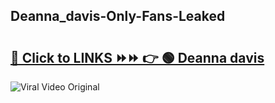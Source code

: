 
 ## Deanna_davis-Only-Fans-Leaked

# <h2><a href="https://clipsfans.com/Deanna_davis&ref=git">🔗 Click to LINKS ⏩⏩ 👉 🟢 Deanna davis </a></h2>

<a href="https://clipsfans.com/Deanna_davis&ref=git" rel="nofollow" data-target="animated-image.originalLink"><img src="https://i.ibb.co.com/xMMVF88/686577567.gif" alt="Viral Video Original" style="max-width: 100%; display: inline-block;" data-target="animated-image.originalImage"></a>
